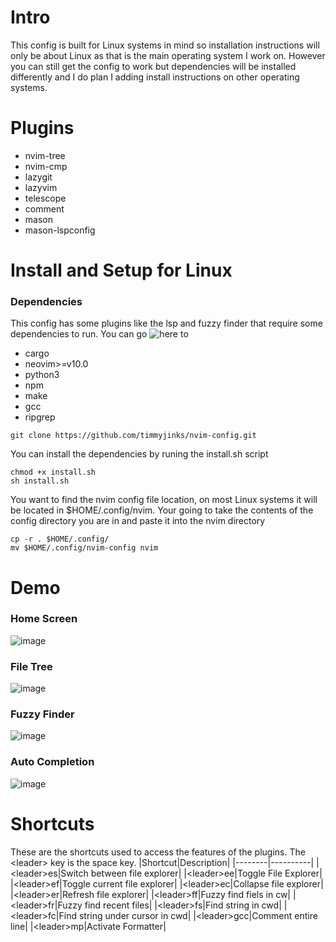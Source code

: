 # Intro
This config is built for Linux systems in mind so installation instructions will only be about Linux as that is the main operating system I work on. However you can still get the config to work but dependencies will be installed differently and I do plan I adding install instructions on other operating systems. 

# Plugins
- nvim-tree
- nvim-cmp
- lazygit
- lazyvim
- telescope
- comment
- mason
- mason-lspconfig

# Install and Setup for Linux

### Dependencies
This config has some plugins like the lsp and fuzzy finder that require some dependencies to run. You can go ![here]() to 
- cargo
- neovim>=v10.0
- python3
- npm
- make
- gcc
- ripgrep
  
```
git clone https://github.com/timmyjinks/nvim-config.git
```
You can install the dependencies by runing the install.sh script
```
chmod +x install.sh
sh install.sh
```

You want to find the nvim config file location, on most Linux systems it will be located in $HOME/.config/nvim.
Your going to take the contents of the config directory you are in and paste it into the nvim directory
```
cp -r . $HOME/.config/
mv $HOME/.config/nvim-config nvim
```

# Demo
### Home Screen
![image](https://github.com/user-attachments/assets/f39ba6f4-40f7-4a2a-8ec6-0f1f9c49a623)

### File Tree
![image](https://github.com/user-attachments/assets/ee1c03b6-8f0a-46ac-b3d1-9af12e9cb028)

### Fuzzy Finder
![image](https://github.com/user-attachments/assets/96546362-4a6b-4e95-8d64-44121644ffa5)

### Auto Completion
![image](https://github.com/user-attachments/assets/0ff75bf9-ebd5-48ee-a3c7-60e74285f038)


# Shortcuts
These are the shortcuts used to access the features of the plugins. The \<leader\> key is the space key.
|Shortcut|Description|
|--------|----------|
|\<leader\>es|Switch between file explorer|
|\<leader\>ee|Toggle File Explorer|
|\<leader\>ef|Toggle current file explorer|
|\<leader\>ec|Collapse file explorer|
|\<leader\>er|Refresh file explorer|
|\<leader\>ff|Fuzzy find fiels in cw|
|\<leader\>fr|Fuzzy find recent files|
|\<leader\>fs|Find string in cwd|
|\<leader\>fc|Find string under cursor in cwd|
|\<leader\>gcc|Comment entire line|
|\<leader\>mp|Activate Formatter|

